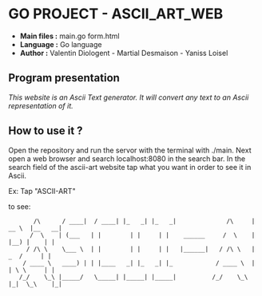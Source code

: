 # GO  PROJECT - ASCII_ART_WEB

* **Main files :** main.go form.html
* **Language :** Go language
* **Author :** Valentin Diologent - Martial Desmaison - Yaniss Loisel


## Program presentation

*This website is an Ascii Text generator. It will convert any text to an Ascii representation of it.*

## How to use it ?

Open the repository and run the servor with the terminal with ./main. Next open a web browser and search localhost:8080 in the search bar.
In the search field of the ascii-art website tap what you want in order to see it in Ascii.

Ex: Tap  "ASCII-ART"



  to see: 


           /\      / ____|  / ____| |_   _| |_   _|              /\     |  __ \  |__   __| 
          /  \    | (___   | |        | |     | |    ______     /  \    | |__) |    | |    
         / /\ \    \___ \  | |        | |     | |   |______|   / /\ \   |  _  /     | |    
        / ____ \   ____) | | |____   _| |_   _| |_            / ____ \  | | \ \     | |    
       /_/    \_\ |_____/   \_____| |_____| |_____|          /_/    \_\ |_|  \_\    |_|    
                                                                                    
                                                                                





